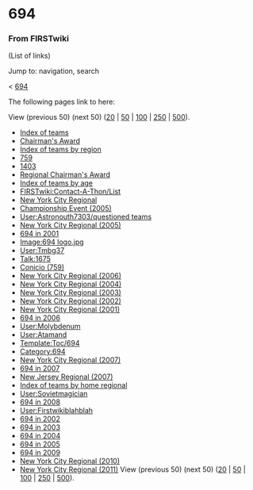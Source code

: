 # 694

### From FIRSTwiki

(List of links)

Jump to: navigation, search

&lt; [694](/index.php?title=694&redirect=no "694" )  

The following pages link to here:

View (previous 50) (next 50)
([20](/index.php?title=Special:Whatlinkshere/694&limit=20&from=0
"Special:Whatlinkshere/694" ) |
[50](/index.php?title=Special:Whatlinkshere/694&limit=50&from=0
"Special:Whatlinkshere/694" ) |
[100](/index.php?title=Special:Whatlinkshere/694&limit=100&from=0
"Special:Whatlinkshere/694" ) |
[250](/index.php?title=Special:Whatlinkshere/694&limit=250&from=0
"Special:Whatlinkshere/694" ) |
[500](/index.php?title=Special:Whatlinkshere/694&limit=500&from=0
"Special:Whatlinkshere/694" )).

  * [Index of teams](/index.php/Index_of_teams "Index of teams" )
  * [Chairman's Award](/index.php/Chairman%27s_Award "Chairman's Award" )
  * [Index of teams by region](/index.php/Index_of_teams_by_region "Index of teams by region" )
  * [759](/index.php/759 "759" )
  * [1403](/index.php/1403 "1403" )
  * [Regional Chairman's Award](/index.php/Regional_Chairman%27s_Award "Regional Chairman's Award" )
  * [Index of teams by age](/index.php/Index_of_teams_by_age "Index of teams by age" )
  * [FIRSTwiki:Contact-A-Thon/List](/index.php/FIRSTwiki:Contact-A-Thon/List "FIRSTwiki:Contact-A-Thon/List" )
  * [New York City Regional](/index.php/New_York_City_Regional "New York City Regional" )
  * [Championship Event (2005)](/index.php/Championship_Event_%282005%29 "Championship Event \(2005\)" )
  * [User:Astronouth7303/questioned teams](/index.php/User:Astronouth7303/questioned_teams "User:Astronouth7303/questioned teams" )
  * [New York City Regional (2005)](/index.php/New_York_City_Regional_%282005%29 "New York City Regional \(2005\)" )
  * [694 in 2001](/index.php/694_in_2001 "694 in 2001" )
  * [Image:694 logo.jpg](/index.php/Image:694_logo.jpg "Image:694 logo.jpg" )
  * [User:Tmbg37](/index.php/User:Tmbg37 "User:Tmbg37" )
  * [Talk:1675](/index.php/Talk:1675 "Talk:1675" )
  * [Conicio (759)](/index.php/Conicio_%28759%29 "Conicio \(759\)" )
  * [New York City Regional (2006)](/index.php/New_York_City_Regional_%282006%29 "New York City Regional \(2006\)" )
  * [New York City Regional (2004)](/index.php/New_York_City_Regional_%282004%29 "New York City Regional \(2004\)" )
  * [New York City Regional (2003)](/index.php/New_York_City_Regional_%282003%29 "New York City Regional \(2003\)" )
  * [New York City Regional (2002)](/index.php/New_York_City_Regional_%282002%29 "New York City Regional \(2002\)" )
  * [New York City Regional (2001)](/index.php/New_York_City_Regional_%282001%29 "New York City Regional \(2001\)" )
  * [694 in 2006](/index.php/694_in_2006 "694 in 2006" )
  * [User:Molybdenum](/index.php/User:Molybdenum "User:Molybdenum" )
  * [User:Atamand](/index.php/User:Atamand "User:Atamand" )
  * [Template:Toc/694](/index.php/Template:Toc/694 "Template:Toc/694" )
  * [Category:694](/index.php/Category:694 "Category:694" )
  * [New York City Regional (2007)](/index.php/New_York_City_Regional_%282007%29 "New York City Regional \(2007\)" )
  * [694 in 2007](/index.php/694_in_2007 "694 in 2007" )
  * [New Jersey Regional (2007)](/index.php/New_Jersey_Regional_%282007%29 "New Jersey Regional \(2007\)" )
  * [Index of teams by home regional](/index.php/Index_of_teams_by_home_regional "Index of teams by home regional" )
  * [User:Sovietmagician](/index.php/User:Sovietmagician "User:Sovietmagician" )
  * [694 in 2008](/index.php/694_in_2008 "694 in 2008" )
  * [User:Firstwikiblahblah](/index.php/User:Firstwikiblahblah "User:Firstwikiblahblah" )
  * [694 in 2002](/index.php/694_in_2002 "694 in 2002" )
  * [694 in 2003](/index.php/694_in_2003 "694 in 2003" )
  * [694 in 2004](/index.php/694_in_2004 "694 in 2004" )
  * [694 in 2005](/index.php/694_in_2005 "694 in 2005" )
  * [694 in 2009](/index.php/694_in_2009 "694 in 2009" )
  * [New York City Regional (2010)](/index.php/New_York_City_Regional_%282010%29 "New York City Regional \(2010\)" )
  * [New York City Regional (2011)](/index.php/New_York_City_Regional_%282011%29 "New York City Regional \(2011\)" )
View (previous 50) (next 50)
([20](/index.php?title=Special:Whatlinkshere/694&limit=20&from=0
"Special:Whatlinkshere/694" ) |
[50](/index.php?title=Special:Whatlinkshere/694&limit=50&from=0
"Special:Whatlinkshere/694" ) |
[100](/index.php?title=Special:Whatlinkshere/694&limit=100&from=0
"Special:Whatlinkshere/694" ) |
[250](/index.php?title=Special:Whatlinkshere/694&limit=250&from=0
"Special:Whatlinkshere/694" ) |
[500](/index.php?title=Special:Whatlinkshere/694&limit=500&from=0
"Special:Whatlinkshere/694" )).

